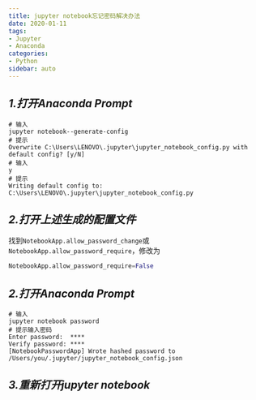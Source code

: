 ```yaml
---
title: jupyter notebook忘记密码解决办法
date: 2020-01-11
tags:
- Jupyter
- Anaconda
categories:
- Python
sidebar: auto
---
```


## ***1.打开Anaconda Prompt***

```shell
# 输入
jupyter notebook--generate-config
# 提示
Overwrite C:\Users\LENOVO\.jupyter\jupyter_notebook_config.py with default config? [y/N]
# 输入
y
# 提示
Writing default config to: C:\Users\LENOVO\.jupyter\jupyter_notebook_config.py
```

## ***2.打开上述生成的配置文件***

找到`NotebookApp.allow_password_change`或`NotebookApp.allow_password_require`，修改为

```python
NotebookApp.allow_password_require=False
```

## ***2.打开Anaconda Prompt***

```shell
# 输入
jupyter notebook password
# 提示输入密码
Enter password:  ****
Verify password: ****
[NotebookPasswordApp] Wrote hashed password to /Users/you/.jupyter/jupyter_notebook_config.json
```

## ***3.重新打开jupyter notebook***

